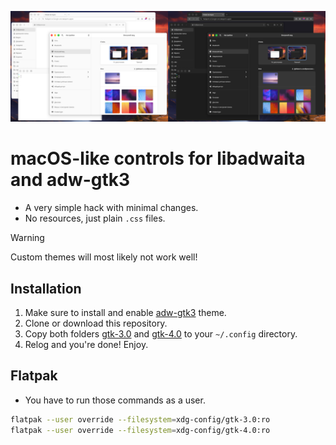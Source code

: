 ![](preview.png)

# macOS-like controls for libadwaita and adw-gtk3
- A very simple hack with minimal changes.
- No resources, just plain `.css` files.

> [!WARNING]
> Custom themes will most likely not work well!

## Installation
1. Make sure to install and enable [adw-gtk3](../../../../lassekongo83/adw-gtk3) theme.
1. Clone or download this repository.
1. Copy both folders [gtk-3.0](gtk-3.0) and [gtk-4.0](gtk-4.0) to your `~/.config` directory.
1. Relog and you're done! Enjoy.

## Flatpak
- You have to run those commands as a user.
```sh
flatpak --user override --filesystem=xdg-config/gtk-3.0:ro
flatpak --user override --filesystem=xdg-config/gtk-4.0:ro
```

